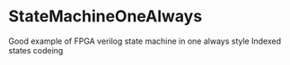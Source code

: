 # StateMachineOneAlways
Good example of FPGA verilog state machine in one  always style
Indexed states codeing

